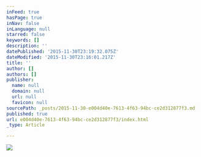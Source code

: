 ```yaml
---
inFeed: true
hasPage: true
inNav: false
inLanguage: null
starred: false
keywords: []
description: ''
datePublished: '2015-11-30T23:19:32.075Z'
dateModified: '2015-11-30T23:16:01.217Z'
title: ''
author: []
authors: []
publisher:
  name: null
  domain: null
  url: null
  favicon: null
sourcePath: _posts/2015-11-30-e004d40e-7613-4f63-94bc-ce2d312877f3.md
published: true
url: e004d40e-7613-4f63-94bc-ce2d312877f3/index.html
_type: Article

---
```

![](https://the-grid-user-content.s3-us-west-2.amazonaws.com/1de038c6-ff1f-432b-b871-4c59e195dbbc.jpg)